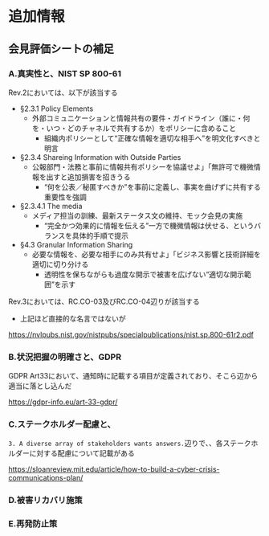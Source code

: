 # 追加情報
## 会見評価シートの補足

### A.真実性と、NIST SP 800-61

Rev.2においては、以下が該当する
- §2.3.1 Policy Elements
  - 外部コミュニケーションと情報共有の要件・ガイドライン（誰に・何を・いつ・どのチャネルで共有するか）をポリシーに含めること
    - 組織内ポリシーとして“正確な情報を適切な相手へ”を明文化すべきと明言
- §2.3.4 Shareing Information with Outside Parties
  - 公報部門・法務と事前に情報共有ポリシーを協議せよ」「無許可で機微情報を出すと追加損害を招きうる
    - “何を公表／秘匿すべきか”を事前に定義し、事実を曲げずに共有する重要性を強調
- §2.3.4.1 The media
  - メディア担当の訓練、最新ステータス文の維持、モック会見の実施
    - “完全かつ効果的に情報を伝える”一方で機微情報は伏せる、というバランスを具体的手順で提示
- §4.3 Granular Information Sharing
  - 必要な情報を、必要な相手にのみ共有せよ」「ビジネス影響と技術詳細を適切に切り分ける
    - 透明性を保ちながらも過度な開示で被害を広げない“適切な開示範囲”を示す

Rev.3においては、RC.CO-03及びRC.CO-04辺りが該当する
- 上記ほど直接的な名言ではないが

https://nvlpubs.nist.gov/nistpubs/specialpublications/nist.sp.800-61r2.pdf

### B.状況把握の明確さと、GDPR

GDPR Art33において、通知時に記載する項目が定義されており、そこら辺から適当に落とし込んだ

https://gdpr-info.eu/art-33-gdpr/

### C.ステークホルダー配慮と、

`3. A diverse array of stakeholders wants answers.`辺りで、、各ステークホルダーに対する配慮について記載がある

https://sloanreview.mit.edu/article/how-to-build-a-cyber-crisis-communications-plan/

### D.被害リカバリ施策



### E.再発防止策